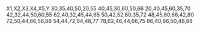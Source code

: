 X1,X2,X3,X4,X5,Y
30,35,40,50,20,55
40,45,30,60,50,66
20,40,45,60,35,70
42,32,44,50,60,55
62,40,32,45,44,65
50,42,52,60,35,72
48,45,60,66,42,80
72,50,44,66,56,88
54,44,72,64,48,77
78,62,46,44,66,75
86,40,66,50,48,88
